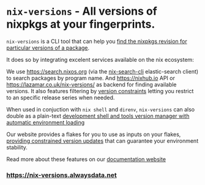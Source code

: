 # `nix-versions` - All versions of nixpkgs at your fingerprints.

`nix-versions` is a CLI tool that can help you [find the nixpkgs revision for particular versions of a package](https://nix-versions.alwaysdata.net/getting-started/listing-versions.html).

It does so by integrating excelent services available on the nix ecosystem:

We use https://search.nixos.org (via the [nix-search-cli](https://github.com/peterldowns/nix-search-cli) elastic-search client) to search packages by program name.
And https://nixhub.io API or https://lazamar.co.uk/nix-versions/ as backend for finding available versions.
It also features filtering by [version constraints](https://github.com/Masterminds/semver?tab=readme-ov-file#hyphen-range-comparisons) letting you restrict to an specific release series when needed.

When used in conjuction with `nix shell` and `direnv`, `nix-versions` can also double as a plain-text [development shell and tools version manager with automatic environment loading](https://nix-versions.alwaysdata.net/tools-version-manager.html)

Our website provides a flakes for you to use as inputs on your flakes, [providing constrained version updates](https://nix-versions.alwaysdata.net/flake-generator.html) that can guarantee your environment stability.

Read more about these features on our [documentation website](https://nix-versions.alwaysdata.net/)

### https://nix-versions.alwaysdata.net
